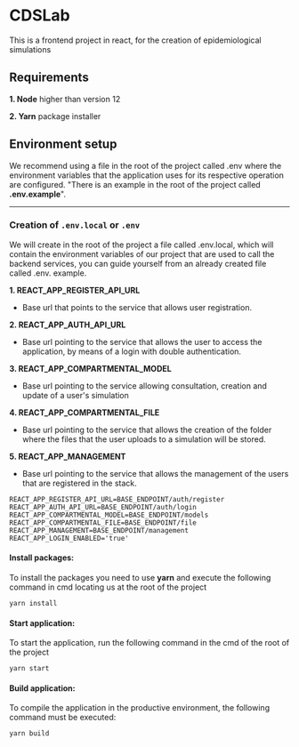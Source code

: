 # CDSLab

This is a frontend project in react, for the creation of epidemiological simulations

## Requirements

**1. Node** higher than version 12

**2. Yarn** package installer


## Environment setup

We recommend using a file in the root of the project called .env where the environment variables that the application uses for its respective operation are configured.
"There is an example in the root of the project called **.env.example**".

---
### Creation of `.env.local` or `.env`

We will create in the root of the project a file called .env.local, which will contain the environment variables of our project that are used to call the backend services, you can guide yourself from an already created file called .env. example.


**1. REACT_APP_REGISTER_API_URL**
   - Base url that points to the service that allows user registration.

**2. REACT_APP_AUTH_API_URL**
   - Base url pointing to the service that allows the user to access the application, by means of a login with double authentication.

**3. REACT_APP_COMPARTMENTAL_MODEL**
   - Base url pointing to the service allowing consultation, creation and update of a user's simulation

**4. REACT_APP_COMPARTMENTAL_FILE**
   - Base url pointing to the service that allows the creation of the folder where the files that the user uploads to a simulation will be stored.

**5. REACT_APP_MANAGEMENT**
   - Base url pointing to the service that allows the management of the users that are registered in the stack.

```shell
REACT_APP_REGISTER_API_URL=BASE_ENDPOINT/auth/register
REACT_APP_AUTH_API_URL=BASE_ENDPOINT/auth/login
REACT_APP_COMPARTMENTAL_MODEL=BASE_ENDPOINT/models
REACT_APP_COMPARTMENTAL_FILE=BASE_ENDPOINT/file
REACT_APP_MANAGEMENT=BASE_ENDPOINT/management
REACT_APP_LOGIN_ENABLED='true'
```

#### Install packages:

To install the packages you need to use **yarn** and execute the following command in cmd locating us at the root of the project

```shell
yarn install
```

#### Start application:

To start the application, run the following command in the cmd of the root of the project

```shell
yarn start
```

#### Build application:

To compile the application in the productive environment, the following command must be executed:

```shell
yarn build
```